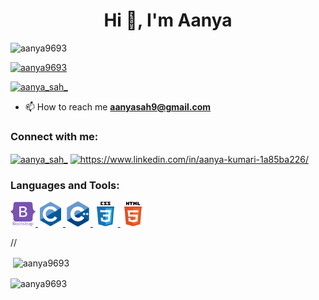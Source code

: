 <h1 align="center">Hi 👋, I'm Aanya</h1>

<p align="left"> <img src="https://komarev.com/ghpvc/?username=aanya9693&label=Profile%20views&color=0e75b6&style=flat" alt="aanya9693" /> </p>

<p align="left"> <a href="https://github.com/ryo-ma/github-profile-trophy"><img src="https://github-profile-trophy.vercel.app/?username=aanya9693" alt="aanya9693" /></a> </p>

<p align="left"> <a href="https://twitter.com/aanya_sah_" target="blank"><img src="https://img.shields.io/twitter/follow/aanya_sah_?logo=twitter&style=for-the-badge" alt="aanya_sah_" /></a> </p>

- 📫 How to reach me **aanyasah9@gmail.com**

<h3 align="left">Connect with me:</h3>
<p align="left">
<a href="https://twitter.com/aanya_sah_" target="blank"><img align="center" src="https://raw.githubusercontent.com/rahuldkjain/github-profile-readme-generator/master/src/images/icons/Social/twitter.svg" alt="aanya_sah_" height="30" width="40" /></a>
<a href="https://linkedin.com/in/https://www.linkedin.com/in/aanya-kumari-1a85ba226/" target="blank"><img align="center" src="https://raw.githubusercontent.com/rahuldkjain/github-profile-readme-generator/master/src/images/icons/Social/linked-in-alt.svg" alt="https://www.linkedin.com/in/aanya-kumari-1a85ba226/" height="30" width="40" /></a>
</p>

<h3 align="left">Languages and Tools:</h3>
<p align="left"> <a href="https://getbootstrap.com" target="_blank" rel="noreferrer"> <img src="https://raw.githubusercontent.com/devicons/devicon/master/icons/bootstrap/bootstrap-plain-wordmark.svg" alt="bootstrap" width="40" height="40"/> </a> <a href="https://www.cprogramming.com/" target="_blank" rel="noreferrer"> <img src="https://raw.githubusercontent.com/devicons/devicon/master/icons/c/c-original.svg" alt="c" width="40" height="40"/> </a> <a href="https://www.w3schools.com/cpp/" target="_blank" rel="noreferrer"> <img src="https://raw.githubusercontent.com/devicons/devicon/master/icons/cplusplus/cplusplus-original.svg" alt="cplusplus" width="40" height="40"/> </a> <a href="https://www.w3schools.com/css/" target="_blank" rel="noreferrer"> <img src="https://raw.githubusercontent.com/devicons/devicon/master/icons/css3/css3-original-wordmark.svg" alt="css3" width="40" height="40"/> </a> <a href="https://www.w3.org/html/" target="_blank" rel="noreferrer"> <img src="https://raw.githubusercontent.com/devicons/devicon/master/icons/html5/html5-original-wordmark.svg" alt="html5" width="40" height="40"/> </a> </p>

//
<p>&nbsp;<img align="center" src="https://github-readme-stats.vercel.app/api?username=aanya9693&show_icons=true&locale=en" alt="aanya9693" /></p>

<p><img align="center" src="https://github-readme-streak-stats.herokuapp.com/?user=aanya9693&" alt="aanya9693" /></p>
